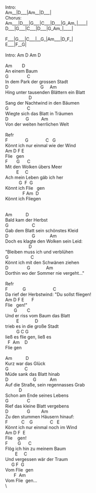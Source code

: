 Intro:\
Am\_\_|D\_\_\_|Am\_\_|D\_\_\_|\
Chorus:\
Am\_\_\_|D\_\_\_|G\_\_\_|C\_\_\_|D\_\_\_|G\_Am\_|\_\_\_\_|\
D\_\_\_|G\_\_\_|C\_\_\_|D\_\_\_|G\_Am\_|\_\_\_\_|\
\
F\_\_\_|G\_\_\_|C\_\_\_|\_\_G\_|Am\_\_\_|D\_F\_|\
E\_\_\_|F\_\_G|\
\
Intro:&nbsp;Am&nbsp;D&nbsp;Am&nbsp;D\
\
Am&nbsp;&nbsp;&nbsp;&nbsp;&nbsp;&nbsp;&nbsp;&nbsp;D\
An&nbsp;einem&nbsp;Baum\
G&nbsp;&nbsp;&nbsp;&nbsp;&nbsp;&nbsp;&nbsp;&nbsp;&nbsp;&nbsp;&nbsp;&nbsp;&nbsp;&nbsp;&nbsp;C\
In&nbsp;dem&nbsp;Park&nbsp;der&nbsp;grossen&nbsp;Stadt\
D&nbsp;&nbsp;&nbsp;&nbsp;&nbsp;&nbsp;&nbsp;&nbsp;&nbsp;&nbsp;&nbsp;&nbsp;&nbsp;&nbsp;&nbsp;&nbsp;&nbsp;&nbsp;&nbsp;&nbsp;&nbsp;&nbsp;&nbsp;&nbsp;&nbsp;&nbsp;G&nbsp;&nbsp;&nbsp;&nbsp;&nbsp;Am\
Hing&nbsp;unter&nbsp;tausenden&nbsp;Blättern&nbsp;ein&nbsp;Blatt\
&nbsp;&nbsp;&nbsp;&nbsp;&nbsp;&nbsp;&nbsp;&nbsp;&nbsp;&nbsp;&nbsp;&nbsp;&nbsp;&nbsp;&nbsp;&nbsp;&nbsp;&nbsp;&nbsp;D\
Sang&nbsp;der&nbsp;Nachtwind&nbsp;in&nbsp;den&nbsp;Bäumen\
G&nbsp;&nbsp;&nbsp;&nbsp;&nbsp;&nbsp;&nbsp;&nbsp;&nbsp;&nbsp;&nbsp;&nbsp;&nbsp;&nbsp;&nbsp;C\
Wiegte&nbsp;sich&nbsp;das&nbsp;Blatt&nbsp;in&nbsp;Träumen\
D&nbsp;&nbsp;&nbsp;&nbsp;&nbsp;&nbsp;&nbsp;&nbsp;&nbsp;&nbsp;&nbsp;&nbsp;&nbsp;&nbsp;G&nbsp;&nbsp;&nbsp;&nbsp;&nbsp;&nbsp;&nbsp;&nbsp;&nbsp;&nbsp;Am\
Von&nbsp;der&nbsp;weiten&nbsp;herrlichen&nbsp;Welt\
\
Refr\
F&nbsp;&nbsp;&nbsp;&nbsp;&nbsp;&nbsp;&nbsp;&nbsp;&nbsp;&nbsp;&nbsp;&nbsp;&nbsp;&nbsp;G&nbsp;&nbsp;&nbsp;&nbsp;&nbsp;&nbsp;&nbsp;&nbsp;&nbsp;&nbsp;&nbsp;&nbsp;&nbsp;&nbsp;C&nbsp;&nbsp;&nbsp;G\
Könnt&nbsp;ich&nbsp;nur&nbsp;einmal&nbsp;wie&nbsp;der&nbsp;Wind\
Am&nbsp;D&nbsp;F&nbsp;E\
Flie&nbsp;&nbsp;&nbsp;gen\
F&nbsp;&nbsp;&nbsp;&nbsp;&nbsp;&nbsp;&nbsp;G&nbsp;&nbsp;&nbsp;&nbsp;&nbsp;&nbsp;C&nbsp;&nbsp;&nbsp;&nbsp;&nbsp;&nbsp;&nbsp;&nbsp;&nbsp;&nbsp;&nbsp;&nbsp;&nbsp;\
Mit&nbsp;den&nbsp;Wolken&nbsp;übers&nbsp;Meer\
&nbsp;&nbsp;&nbsp;&nbsp;&nbsp;&nbsp;&nbsp;&nbsp;&nbsp;E&nbsp;&nbsp;&nbsp;&nbsp;&nbsp;C&nbsp;&nbsp;&nbsp;&nbsp;&nbsp;&nbsp;&nbsp;&nbsp;&nbsp;&nbsp;&nbsp;\
Ach&nbsp;mein&nbsp;Leben&nbsp;gäb&nbsp;ich&nbsp;her\
&nbsp;&nbsp;&nbsp;&nbsp;&nbsp;&nbsp;&nbsp;&nbsp;&nbsp;&nbsp;&nbsp;G&nbsp;&nbsp;F&nbsp;&nbsp;G\
Könnt&nbsp;ich&nbsp;Flie&nbsp;&nbsp;&nbsp;gen\
&nbsp;&nbsp;&nbsp;&nbsp;&nbsp;&nbsp;&nbsp;&nbsp;&nbsp;&nbsp;&nbsp;&nbsp;&nbsp;&nbsp;F&nbsp;Am&nbsp;&nbsp;D\
Könnt&nbsp;ich&nbsp;Fliegen\
\
\
Am&nbsp;&nbsp;&nbsp;&nbsp;&nbsp;&nbsp;&nbsp;&nbsp;&nbsp;&nbsp;&nbsp;D\
Bald&nbsp;kam&nbsp;der&nbsp;Herbst\
G&nbsp;&nbsp;&nbsp;&nbsp;&nbsp;&nbsp;&nbsp;&nbsp;&nbsp;&nbsp;&nbsp;&nbsp;&nbsp;&nbsp;&nbsp;&nbsp;&nbsp;&nbsp;&nbsp;C\
Gab&nbsp;dem&nbsp;Blatt&nbsp;sein&nbsp;schönstes&nbsp;Kleid\
D&nbsp;&nbsp;&nbsp;&nbsp;&nbsp;&nbsp;&nbsp;&nbsp;&nbsp;&nbsp;&nbsp;&nbsp;&nbsp;&nbsp;&nbsp;&nbsp;&nbsp;&nbsp;&nbsp;G&nbsp;&nbsp;&nbsp;&nbsp;&nbsp;&nbsp;&nbsp;&nbsp;&nbsp;&nbsp;&nbsp;&nbsp;Am\
Doch&nbsp;es&nbsp;klagte&nbsp;den&nbsp;Wolken&nbsp;sein&nbsp;Leid:\
&nbsp;&nbsp;&nbsp;&nbsp;&nbsp;&nbsp;&nbsp;&nbsp;&nbsp;&nbsp;&nbsp;&nbsp;&nbsp;&nbsp;&nbsp;&nbsp;&nbsp;&nbsp;&nbsp;D\
"Bleiben&nbsp;muss&nbsp;ich&nbsp;und&nbsp;verblühen\
G&nbsp;&nbsp;&nbsp;&nbsp;&nbsp;&nbsp;&nbsp;&nbsp;&nbsp;&nbsp;&nbsp;&nbsp;&nbsp;&nbsp;&nbsp;&nbsp;&nbsp;&nbsp;C\
Könnt&nbsp;ich&nbsp;mit&nbsp;den&nbsp;Schwänen&nbsp;ziehen\
D&nbsp;&nbsp;&nbsp;&nbsp;&nbsp;&nbsp;&nbsp;&nbsp;&nbsp;&nbsp;&nbsp;&nbsp;&nbsp;&nbsp;&nbsp;G&nbsp;&nbsp;&nbsp;&nbsp;&nbsp;&nbsp;&nbsp;&nbsp;&nbsp;&nbsp;&nbsp;&nbsp;&nbsp;Am\
Dorthin&nbsp;wo&nbsp;der&nbsp;Sommer&nbsp;nie&nbsp;vergeht..."\
\
Refr\
F&nbsp;&nbsp;&nbsp;&nbsp;&nbsp;&nbsp;&nbsp;&nbsp;&nbsp;&nbsp;&nbsp;&nbsp;G&nbsp;&nbsp;&nbsp;&nbsp;&nbsp;&nbsp;&nbsp;&nbsp;&nbsp;&nbsp;&nbsp;&nbsp;&nbsp;&nbsp;&nbsp;&nbsp;&nbsp;&nbsp;&nbsp;&nbsp;&nbsp;&nbsp;C\
Da&nbsp;rief&nbsp;der&nbsp;Herbstwind:&nbsp;"Du&nbsp;sollst&nbsp;fliegen!&nbsp;\
Am&nbsp;D&nbsp;F&nbsp;E&nbsp;&nbsp;&nbsp;&nbsp;&nbsp;&nbsp;F\
Flie&nbsp;&nbsp;&nbsp;gen!"\
&nbsp;&nbsp;&nbsp;&nbsp;&nbsp;&nbsp;&nbsp;G&nbsp;&nbsp;&nbsp;&nbsp;&nbsp;&nbsp;&nbsp;&nbsp;C&nbsp;&nbsp;&nbsp;&nbsp;&nbsp;&nbsp;&nbsp;&nbsp;&nbsp;&nbsp;&nbsp;&nbsp;&nbsp;&nbsp;&nbsp;&nbsp;&nbsp;&nbsp;&nbsp;&nbsp;&nbsp;\
Und&nbsp;er&nbsp;riss&nbsp;vom&nbsp;Baum&nbsp;das&nbsp;Blatt\
&nbsp;&nbsp;&nbsp;&nbsp;&nbsp;&nbsp;&nbsp;&nbsp;&nbsp;E&nbsp;&nbsp;&nbsp;&nbsp;&nbsp;&nbsp;&nbsp;&nbsp;&nbsp;&nbsp;&nbsp;&nbsp;&nbsp;D&nbsp;\
trieb&nbsp;es&nbsp;in&nbsp;die&nbsp;große&nbsp;Stadt\
&nbsp;&nbsp;&nbsp;&nbsp;&nbsp;&nbsp;&nbsp;&nbsp;&nbsp;G&nbsp;C&nbsp;G\
ließ&nbsp;es&nbsp;flie&nbsp;gen,&nbsp;ließ&nbsp;es\
&nbsp;&nbsp;F&nbsp;&nbsp;Am&nbsp;&nbsp;&nbsp;&nbsp;D&nbsp;\
Flie&nbsp;gen\
&nbsp;\
Am&nbsp;&nbsp;&nbsp;&nbsp;&nbsp;&nbsp;&nbsp;&nbsp;&nbsp;&nbsp;&nbsp;D\
Kurz&nbsp;war&nbsp;das&nbsp;Glück\
G&nbsp;&nbsp;&nbsp;&nbsp;&nbsp;&nbsp;&nbsp;&nbsp;&nbsp;&nbsp;&nbsp;&nbsp;&nbsp;C\
Müde&nbsp;sank&nbsp;das&nbsp;Blatt&nbsp;hinab\
D&nbsp;&nbsp;&nbsp;&nbsp;&nbsp;&nbsp;&nbsp;&nbsp;&nbsp;&nbsp;&nbsp;&nbsp;&nbsp;&nbsp;&nbsp;&nbsp;&nbsp;&nbsp;&nbsp;&nbsp;G&nbsp;&nbsp;&nbsp;&nbsp;&nbsp;&nbsp;&nbsp;&nbsp;&nbsp;&nbsp;&nbsp;Am\
Auf&nbsp;die&nbsp;Straße,&nbsp;sein&nbsp;regennasses&nbsp;Grab\
&nbsp;&nbsp;&nbsp;&nbsp;&nbsp;&nbsp;&nbsp;&nbsp;&nbsp;&nbsp;&nbsp;D\
Schon&nbsp;am&nbsp;Ende&nbsp;seines&nbsp;Lebens\
G&nbsp;&nbsp;&nbsp;&nbsp;&nbsp;&nbsp;&nbsp;&nbsp;&nbsp;&nbsp;&nbsp;&nbsp;&nbsp;&nbsp;&nbsp;C\
Rief&nbsp;das&nbsp;kleine&nbsp;Blatt&nbsp;vergebens\
D&nbsp;&nbsp;&nbsp;&nbsp;&nbsp;&nbsp;&nbsp;&nbsp;&nbsp;&nbsp;&nbsp;&nbsp;&nbsp;&nbsp;&nbsp;G&nbsp;&nbsp;&nbsp;&nbsp;&nbsp;&nbsp;&nbsp;&nbsp;&nbsp;Am\
Zu&nbsp;den&nbsp;stummen&nbsp;Häusern&nbsp;hinauf:\
F&nbsp;&nbsp;&nbsp;&nbsp;&nbsp;&nbsp;&nbsp;&nbsp;&nbsp;&nbsp;&nbsp;C&nbsp;&nbsp;&nbsp;&nbsp;G&nbsp;&nbsp;&nbsp;&nbsp;&nbsp;&nbsp;&nbsp;&nbsp;&nbsp;&nbsp;&nbsp;&nbsp;&nbsp;&nbsp;C&nbsp;&nbsp;&nbsp;E\
Könnt&nbsp;ich&nbsp;nur&nbsp;einmal&nbsp;noch&nbsp;im&nbsp;Wind\
Am&nbsp;D&nbsp;F&nbsp;&nbsp;E\
Flie&nbsp;&nbsp;&nbsp;&nbsp;gen!\
F&nbsp;&nbsp;&nbsp;&nbsp;&nbsp;&nbsp;&nbsp;&nbsp;G&nbsp;&nbsp;&nbsp;&nbsp;&nbsp;&nbsp;C\
Flög&nbsp;ich&nbsp;hin&nbsp;zu&nbsp;meinem&nbsp;Baum\
&nbsp;&nbsp;&nbsp;&nbsp;&nbsp;&nbsp;&nbsp;&nbsp;E&nbsp;&nbsp;&nbsp;&nbsp;&nbsp;C\
Und&nbsp;vergessen&nbsp;wär&nbsp;der&nbsp;Traum\
&nbsp;&nbsp;&nbsp;&nbsp;&nbsp;G&nbsp;F&nbsp;&nbsp;G\
Vom&nbsp;Flie&nbsp;&nbsp;gen\
&nbsp;&nbsp;&nbsp;&nbsp;&nbsp;&nbsp;&nbsp;F&nbsp;&nbsp;Am\
Vom&nbsp;Flie&nbsp;&nbsp;gen...\
\
